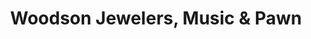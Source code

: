 ---
title: "Woodson Jewelers, Music & Pawn"
url: /midway-park/woodson-jewelers-music-and-pawn/
shop: pawnbroker
---